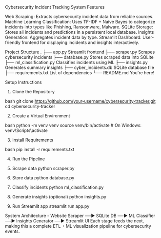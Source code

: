 Cybersecurity Incident Tracking System
Features

Web Scraping: Extracts cybersecurity incident data from reliable sources.
Machine Learning Classification: Uses TF-IDF + Naive Bayes to categorize incidents into types like Phishing, Ransomware, Malware.
SQLite Storage: Stores all incidents and predictions in a persistent local database.
Insights Generation: Aggregates incident data by type.
Streamlit Dashboard: User-friendly frontend for displaying incidents and insights interactively.

Project Structure
.
├── app.py                    Streamlit frontend
├── scraper.py                Scrapes cybersecurity incidents
├── database.py               Stores scraped data into SQLite
├── ml_classification.py      Classifies incidents using ML
├── insights.py               Generates summary insights
├── cyber_incidents.db        SQLite database file
├── requirements.txt          List of dependencies
└── README.md                 You're here!

Setup Instructions

1. Clone the Repository

bash
git clone https://github.com/your-username/cybersecurity-tracker.git
cd cybersecurity-tracker


2. Create a Virtual Environment

bash
python -m venv venv
source venv/bin/activate  # On Windows: venv\Scripts\activate


3. Install Requirements

bash
pip install -r requirements.txt


4. Run the Pipeline

1. Scrape data
python scraper.py

2. Store data
python database.py

3. Classify incidents
python ml_classification.py

4. Generate insights (optional)
python insights.py

5. Run Streamlit app
streamlit run app.py


System Architecture -
Website Scraper ──▶ SQLite DB ──▶ ML Classifier ──▶ Insights Generator ──▶ Streamlit UI
Each stage feeds the next, making this a complete ETL + ML visualization pipeline for cybersecurity events.


